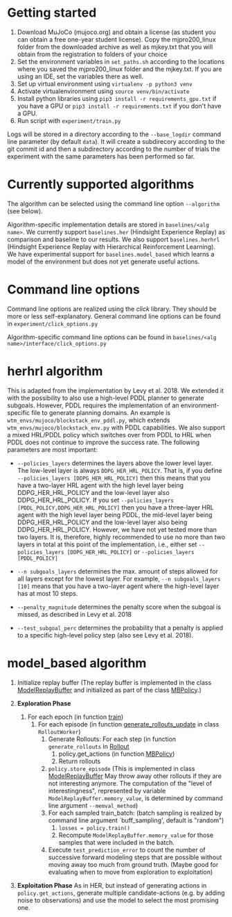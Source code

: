 # Getting started

1. Download MuJoCo (mujoco.org) and obtain a license (as student you can obtain a free one-year student license). Copy the mjpro200_linux folder from the downloaded archive as well as mjkey.txt that you will obtain from the registration to folders of your choice
2. Set the environment variables in `set_paths.sh` according to the locations where you saved the mjpro200_linux folder and the mjkey.txt. If you are using an IDE, set the variables there as well. 
3. Set up virtual environment using `virtualenv -p python3 venv`
4. Activate virtualenvironment using `source venv/bin/activate`
5. Install python libraries using `pip3 install -r requirements_gpu.txt` if you have a GPU or `pip3 install -r requirements.txt` if you don't have a GPU.
6. Run script with `experiment/train.py`

Logs will be stored in a directory according to the `--base_logdir` command line parameter (by default `data`). It will create a subdirecory according to the git commit id and then a subdirectory according to the number of trials the experiment with the same parameters has been performed so far.

# Currently supported algorithms
The algorithm can be selected using the command line option `--algorithm` (see below).

Algorithm-specific implementation details are stored in `baselines/<alg name>`.
We currently support `baselines.her` (Hindsight Experience Replay) as comparison and baseline to our results.
We also support `baselines.herhrl` (Hindsight Experience Replay with Hierarchical Reinforcement Learning).
We have experimental support for `baselines.model_based` which learns a model of the environment but does not yet generate useful actions.

# Command line options
Command line options are realized using the *click* library. They should be more or less self-explanatory.
General command line options can be found in `experiment/click_options.py`

Algorithm-specific command line options can be found in `baselines/<alg name>/interface/click_options.py`


# herhrl algorithm
This is adapted from the implementation by Levy et al. 2018. We extended it with the possibility to also use a high-level PDDL planner to generate subgoals. However, PDDL requires the implementation of an environment-specific file to generate planning domains. An example is `wtm_envs/mujoco/blockstack_env_pddl.py`, which extends `wtm_envs/mujoco/blockstack_env.py` with PDDL capabilities. We also support a mixed HRL/PDDL policy which switches over from PDDL to HRL when PDDL does not continue to improve the success rate. The following parameters are most important:

* `--policies_layers` determines the layers above the lower level layer. The low-level layer is always `DDPG_HER_HRL_POLICY`. That is, if you define `--policies_layers [DDPG_HER_HRL_POLICY]` then this means that you have a two-layer HRL agent with the high level layer being DDPG_HER_HRL_POLICY and the low-level layer also DDPG_HER_HRL_POLICY. If you set `--policies_layers [PDDL_POLICY,DDPG_HER_HRL_POLICY]` then you have a three-layer HRL agent with the high level layer being PDDL, the mid-level layer being  DDPG_HER_HRL_POLICY and the low-level layer also being DDPG_HER_HRL_POLICY. However, we have not yet tested more than two layers. It is, therefore, highly recommended to use no more than two layers in total at this point of the implementation, i.e., either set `--policies_layers [DDPG_HER_HRL_POLICY]` or `--policies_layers [PDDL_POLICY]`

* `--n subgoals_layers` determines the max. amount of steps allowed for all layers except for the lowest layer. For example, `--n subgoals_layers [10]` means that you have a two-layer agent where the high-level layer has at most 10 steps.

* `--penalty_magnitude` determines the penalty score when the subgoal is missed, as described in Levy et al. 2018

* `--test_subgoal_perc` determines the probability that a penalty is applied to a specific high-level policy step (also see Levy et al. 2018).


# model_based algorithm
1. Initialize replay buffer (The replay buffer is implemented in the class [ModelReplayBuffer](baselines/model_based/mb_policy.py) and initialized as part of the class [MBPolicy](baselines/model_based/mb_policy.py).)
2. **Exploration Phase**
    1. For each epoch (in function [train](experiment/train.py))
        1. For each episode (in function  [generate_rollouts_update](baselines/model_based/rollout.py) in class `RolloutWorker`)
            1. Generate Rollouts: For each step (in function `generate_rollouts` in [Rollout](baselines/template/rollout.py)
                1. policy.get_actions (in function [MBPolicy](baselines/model_based/mb_policy.py))
                1. Return rollouts
            1. `policy.store_episode` (This is implemented in class [ModelReplayBuffer](baselines/model_based/model_replay_buffer.py) May throw away other rollouts if they are not interesting anymore. The computation of the "level of interestingness", represented by variable `ModelReplayBuffer.memory_value`, is determined by command line argument `--memval_method`)
            1. For each sampled train_batch: (batch sampling is realized by command line argument `buff_sampling', default is "random")
                1. `losses = policy.train()`
                1. Recompute `ModelReplayBuffer.memory_value` for those samples that were included in the batch.
            1. Execute `test_prediction_error` to count the number of successive forward modeling steps that are possible without moving away too much from ground truth. (Maybe good for evaluating when to move from exploration to exploitation)
            
3. **Exploitation Phase**
    As in HER, but instead of generating actions in `policy.get_actions`, generate multiple candidate-actions (e.g. by adding noise to observations) and use the model to select the most promising one.




